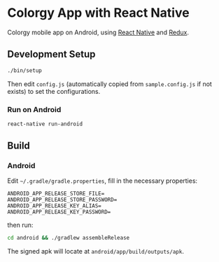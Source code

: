 # Colorgy App with React Native

Colorgy mobile app on Android, using [React Native](https://facebook.github.io/react-native/) and [Redux](https://github.com/rackt/redux).


## Development Setup

```bash
./bin/setup
```

Then edit `config.js` (automatically copied from `sample.config.js` if not exists) to set the configurations.

### Run on Android

```bash
react-native run-android
```


## Build

### Android

Edit `~/.gradle/gradle.properties`, fill in the necessary properties:

```
ANDROID_APP_RELEASE_STORE_FILE=
ANDROID_APP_RELEASE_STORE_PASSWORD=
ANDROID_APP_RELEASE_KEY_ALIAS=
ANDROID_APP_RELEASE_KEY_PASSWORD=
```

then run:

```bash
cd android && ./gradlew assembleRelease
```

The signed apk will locate at `android/app/build/outputs/apk`.
